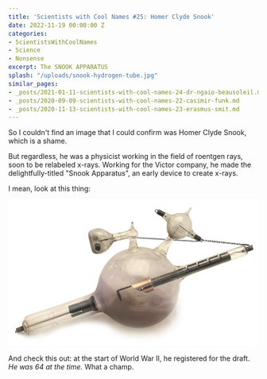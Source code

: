 ```yaml
---
title: 'Scientists with Cool Names #25: Homer Clyde Snook'
date: 2022-11-19 00:00:00 Z
categories:
- ScientistsWithCoolNames
- Science
- Nonsense
excerpt: The SNOOK APPARATUS
splash: "/uploads/snook-hydrogen-tube.jpg"
similar_pages:
- _posts/2021-01-11-scientists-with-cool-names-24-dr-ngaio-beausoleil.md
- _posts/2020-09-09-scientists-with-cool-names-22-casimir-funk.md
- _posts/2020-11-13-scientists-with-cool-names-23-erasmus-smit.md
---
```


So I couldn't find an image that I could confirm was Homer Clyde Snook, which is a shame.

But regardless, he was a physicist working in the field of roentgen rays, soon to be relabeled x-rays. Working for the Victor company, he made the delightfully-titled "Snook Apparatus", an early device to create x-rays.

I mean, look at this thing:

![](/uploads/snook-hydrogen-tube.jpg)

And check this out: at the start of World War II, he registered for the draft. _He was 64 at the time._ What a champ.